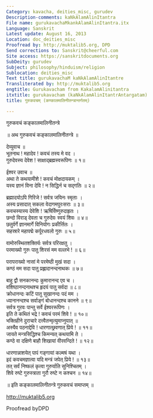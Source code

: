 ```yaml
---
Category: kavacha, deities_misc, gurudev
Description-comments: kaNkAlamAlinItantra
File name: gurukavachaMkankAlamAlinItantra.itx
Language: Sanskrit
Latest update: August 16, 2013
Location: doc_deities_misc
Proofread by: http://muktalib5.org, DPD
Send corrections to: Sanskrit@cheerful.com
Site access: https://sanskritdocuments.org
SubDeity: gurudev
Subject: philosophy/hinduism/religion
Sublocation: deities_misc
Text title: gurukavachaM kaNkAlamAlinItantre
Transliterated by: http://muktalib5.org
engtitle: Gurukavacham from KakalamAlinitantra
itxtitle: gurukavacham (kaNkAlamAlinItantrAntargatam)
title: गुरुकवचम् (कण्कालमालिनीतन्त्रान्तर्गतम्)

---
```

  
 गुरुकवचं कङ्कालमालिनीतन्त्रे   
  
॥ अथ गुरुकवचं कङ्कालमालिनीतन्त्रे ॥   
  
देव्युवाच ॥   
भूतनाथ ! महादेव ! कवचं तस्य मे वद ।   
गुरुदेवस्य देवेश ! साक्षाद्ब्रह्मस्वरूपिणः ॥ १॥  
  
ईश्वर उवाच ॥   
अथा ते कथयामीशे ! कवचं मोक्षदायकम् ।   
यस्य ज्ञानं विना देवि ! न सिद्धिर्न च सद्गतिः ॥ २॥  
  
ब्रह्मादयोऽपि गिरिजे ! सर्वत्र जयिनः स्मृताः ।   
अस्य प्रसादात् सकला वेदागमपुरःसराः ॥ ३॥   
कवचस्यास्य देवेशि ! ऋषिर्विष्णुरुदाहृतः ।   
छन्दो विराड् देवता च गुरुदेवः स्वयं शिवः ॥ ४॥   
छतुर्वर्गे ज्ञानमार्गे विनियोगः प्रकीर्त्तितः ।   
सहस्रारे महापद्मे कर्पूरधवलो गुरुः ॥ ५॥  
  
वामोरुस्थितशक्तिर्यः सर्वत्र परिरक्षतु ।  
परमाख्यो गुरुः पातु शिरसं मम वल्लभे ! ॥ ६॥  
  
परापराख्यो नासां मे परमेष्ठी मुखं सदा ।   
कण्ठं मम सदा पातु प्रह्लादानन्दनाथकः ॥ ७॥  
  
बाहू द्वौ सनकानन्दः कुमारानन्द एव च ।   
वशिष्ठानन्दनाथश्च हृदयं पातु सर्वदा ॥ ८॥   
क्रोधानन्दः कटिं पातु सुखानन्दः पदं मम ।   
ध्यानानन्दश्च सर्वाङ्गं बोधानन्दश्च कानने ॥ ९॥   
सर्वत्र गुरवः पान्तु सर्वे ईश्वररूपिणः ।   
इति ते कथितं भद्रे ! कवचं परमं शिवे ! ॥ १०॥   
भक्तिहीने दुराचारे दत्त्वैतन्मृत्युमाप्नुयात् ॥   
अस्यैव पठनाद्देवि ! धारणात्छ्रवणात् प्रिये ! ॥ ११॥   
जायते मन्त्रसिद्धिश्च किमन्यत् कथयामि ते ।   
कण्ठे वा दक्षिणे बाहौ शिखायां वीरवन्दिते ! ॥ १२॥  
  
धारणान्नाशयेत् पापं गङ्गायां कल्मषं यथा ।   
इदं कवचमज्ञात्वा यदि मन्त्रं जपेत् प्रिये ! ॥ १३॥   
तत् सर्वं निष्फलं कृत्वा गुरुर्याति सुनिश्चितम् ।   
शिवे रुष्टे गुरुस्त्राता गुरौ रुष्टे न कश्चन ॥ १४॥  
  
॥ इति कङ्कालमालिनीतन्त्रे गुरुकवचं समाप्तम् ॥  
  
  
http://muktalib5.org   
  
Proofread byDPD  
  
